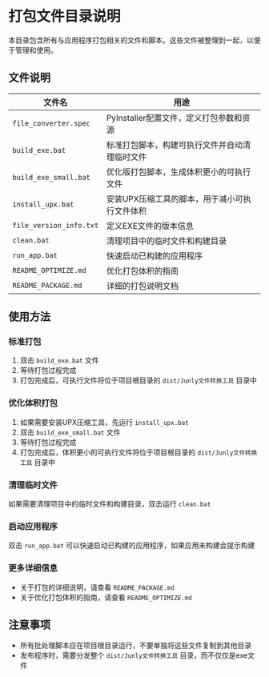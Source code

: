 # 打包文件目录说明

本目录包含所有与应用程序打包相关的文件和脚本。这些文件被整理到一起，以便于管理和使用。

## 文件说明

| 文件名 | 用途 |
|--------|------|
| `file_converter.spec` | PyInstaller配置文件，定义打包参数和资源 |
| `build_exe.bat` | 标准打包脚本，构建可执行文件并自动清理临时文件 |
| `build_exe_small.bat` | 优化版打包脚本，生成体积更小的可执行文件 |
| `install_upx.bat` | 安装UPX压缩工具的脚本，用于减小可执行文件体积 |
| `file_version_info.txt` | 定义EXE文件的版本信息 |
| `clean.bat` | 清理项目中的临时文件和构建目录 |
| `run_app.bat` | 快速启动已构建的应用程序 |
| `README_OPTIMIZE.md` | 优化打包体积的指南 |
| `README_PACKAGE.md` | 详细的打包说明文档 |

## 使用方法

### 标准打包

1. 双击 `build_exe.bat` 文件
2. 等待打包过程完成
3. 打包完成后，可执行文件将位于项目根目录的 `dist/Junly文件转换工具` 目录中

### 优化体积打包

1. 如果需要安装UPX压缩工具，先运行 `install_upx.bat`
2. 双击 `build_exe_small.bat` 文件
3. 等待打包过程完成
4. 打包完成后，体积更小的可执行文件将位于项目根目录的 `dist/Junly文件转换工具` 目录中

### 清理临时文件

如果需要清理项目中的临时文件和构建目录，双击运行 `clean.bat`

### 启动应用程序

双击 `run_app.bat` 可以快速启动已构建的应用程序，如果应用未构建会提示构建

### 更多详细信息

- 关于打包的详细说明，请查看 `README_PACKAGE.md`
- 关于优化打包体积的指南，请查看 `README_OPTIMIZE.md`

## 注意事项

- 所有批处理脚本应在项目根目录运行，不要单独将这些文件复制到其他目录
- 发布程序时，需要分发整个 `dist/Junly文件转换工具` 目录，而不仅仅是exe文件 